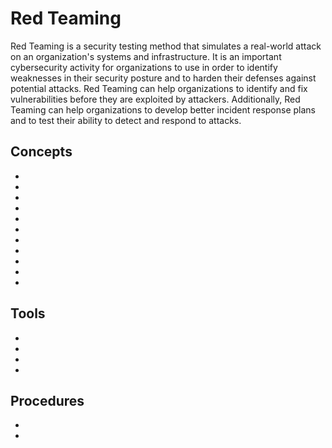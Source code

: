 # Red Teaming

Red Teaming is a security testing method that simulates a real-world attack on an organization's systems and infrastructure. It is an important cybersecurity activity for organizations to use in order to identify weaknesses in their security posture and to harden their defenses against potential attacks. Red Teaming can help organizations to identify and fix vulnerabilities before they are exploited by attackers. Additionally, Red Teaming can help organizations to develop better incident response plans and to test their ability to detect and respond to attacks.

## Concepts

* [](why-do-we-red-team)
* [](what-is-the-right-mindset-for-red-teaming)
* [](designing-realistic-cyber-threat-emulations)
* [](using-the-cyber-kill-chain-and-the-mitre-matrix-for-red-team-operations)
* [](what-is-the-difference-between-red-teaming-penetration-testing-and-vulnerability-assessments)
* [](the-business-case-against-red-teaming)
* [](key-metrics-to-measure-the-success-of-a-red-team-exercise)
* [](the-importance-of-freedom-of-movement-when-running-red-team-exercises)
* [](can-red-teaming-exercises-be-automated)
* [](how-can-cisos-make-sense-of-cyber-red-team-results)
* [](a-simple-introduction-to-red-blue-and-purple-teaming)

## Tools

* [](introduction-to-red-team-tools-and-techniques)
* [](perform-remote-code-execution-with-the-use-of-reverse-shells)
* [](top-reasons-why-red-teamers-should-know-how-to-write-their-own-custom-tools)
* [](choosing-a-command-and-control-infrastructure)

## Procedures

* [](what-is-the-ooda-loop-and-why-is-it-relevant-to-red-teaming)
* [](designing-threat-emulation-scenarios)